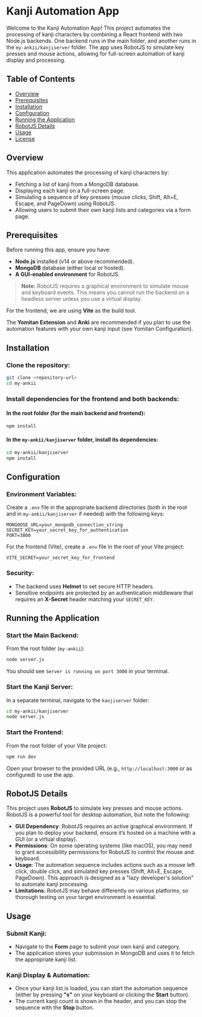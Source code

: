 # Kanji Automation App

Welcome to the Kanji Automation App! This project automates the processing of kanji characters by combining a React frontend with two Node.js backends. One backend runs in the main folder, and another runs in the `my-ankii/kanjiserver` folder. The app uses RobotJS to simulate key presses and mouse actions, allowing for full-screen automation of kanji display and processing.

## Table of Contents
- [Overview](#overview)
- [Prerequisites](#prerequisites)
- [Installation](#installation)
- [Configuration](#configuration)
- [Running the Application](#running-the-application)
- [RobotJS Details](#robotjs-details)
- [Usage](#usage)
- [License](#license)

## Overview
This application automates the processing of kanji characters by:

- Fetching a list of kanji from a MongoDB database.
- Displaying each kanji on a full-screen page.
- Simulating a sequence of key presses (mouse clicks, Shift, Alt+E, Escape, and PageDown) using RobotJS.
- Allowing users to submit their own kanji lists and categories via a form page.

## Prerequisites
Before running this app, ensure you have:

- **Node.js** installed (v14 or above recommended).
- **MongoDB** database (either local or hosted).
- **A GUI-enabled environment** for RobotJS.
  
> **Note:** RobotJS requires a graphical environment to simulate mouse and keyboard events. This means you cannot run the backend on a headless server unless you use a virtual display.

For the frontend, we are using **Vite** as the build tool.

The **Yomitan Extension** and **Anki** are recommended if you plan to use the automation features with your own kanji input (see Yomitan Configuration).

## Installation
### Clone the repository:
```bash
git clone <repository-url>
cd my-ankii
```

### Install dependencies for the frontend and both backends:
#### In the root folder (for the main backend and frontend):
```bash
npm install
```
#### In the `my-ankii/kanjiserver` folder, install its dependencies:
```bash
cd my-ankii/kanjiserver
npm install
```

## Configuration
### Environment Variables:
Create a `.env` file in the appropriate backend directories (both in the root and in `my-ankii/kanjiserver` if needed) with the following keys:
```env
MONGOOSE_URL=your_mongodb_connection_string
SECRET_KEY=your_secret_key_for_authentication
PORT=3000
```
For the frontend (Vite), create a `.env` file in the root of your Vite project:
```env
VITE_SECRET=your_secret_key_for_frontend
```

### Security:
- The backend uses **Helmet** to set secure HTTP headers.
- Sensitive endpoints are protected by an authentication middleware that requires an **X-Secret** header matching your `SECRET_KEY`.

## Running the Application
### Start the Main Backend:
From the root folder (`my-ankii`):
```bash
node server.js
```
You should see `Server is running on port 3000` in your terminal.

### Start the Kanji Server:
In a separate terminal, navigate to the `kanjiserver` folder:
```bash
cd my-ankii/kanjiserver
node server.js
```

### Start the Frontend:
From the root folder of your Vite project:
```bash
npm run dev
```
Open your browser to the provided URL (e.g., `http://localhost:3000` or as configured) to use the app.

## RobotJS Details
This project uses **RobotJS** to simulate key presses and mouse actions. RobotJS is a powerful tool for desktop automation, but note the following:

- **GUI Dependency**: RobotJS requires an active graphical environment. If you plan to deploy your backend, ensure it’s hosted on a machine with a GUI (or a virtual display).
- **Permissions**: On some operating systems (like macOS), you may need to grant accessibility permissions for RobotJS to control the mouse and keyboard.
- **Usage**: The automation sequence includes actions such as a mouse left click, double click, and simulated key presses (Shift, Alt+E, Escape, PageDown). This approach is designed as a "lazy developer's solution" to automate kanji processing.
- **Limitations**: RobotJS may behave differently on various platforms, so thorough testing on your target environment is essential.

## Usage
### Submit Kanji:
- Navigate to the **Form** page to submit your own kanji and category.
- The application stores your submission in MongoDB and uses it to fetch the appropriate kanji list.

### Kanji Display & Automation:
- Once your kanji list is loaded, you can start the automation sequence (either by pressing **"s"** on your keyboard or clicking the **Start** button).
- The current kanji count is shown in the header, and you can stop the sequence with the **Stop** button.
